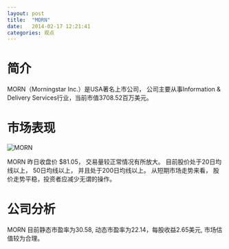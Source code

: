 ```yaml
---
layout: post
title:  "MORN"
date:   2014-02-17 12:21:41
categories: 观点
---
```


# 简介
MORN（Morningstar Inc.）是USA著名上市公司，
公司主要从事Information & Delivery Services行业，当前市值3708.52百万美元。

# 市场表现

![MORN](http://finviz.com/chart.ashx?t=MORN&ty=c&ta=1&p=d&s=l)

MORN 昨日收盘价 $81.05，
交易量较正常情况有所放大。
目前股价处于20日均线以上，
50日均线以上，
并且处于200日均线以上。
从短期市场走势来看，
股价走势平稳，投资者应减少无谓的操作。

# 公司分析
MORN 目前静态市盈率为30.58, 动态市盈率为22.14，每股收益2.65美元,
市场估值较为合理。
